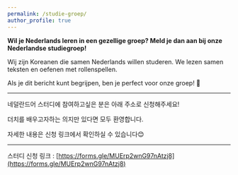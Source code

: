 ```yaml
---
permalink: /studie-groep/
author_profile: true
---
```



**Wil je Nederlands leren in een gezellige groep? Meld je dan aan bij onze Nederlandse studiegroep!**

Wij zijn Koreanen die samen Nederlands willen studeren. We lezen samen teksten en oefenen met rollenspellen.

Als je dit bericht kunt begrijpen, ben je perfect voor onze groep! 💪

---

네덜란드어 스터디에 참여하고싶은 분은 아래 주소로 신청해주세요!

더치를 배우고자하는 의지만 있다면 모두 환영합니다.

자세한 내용은 신청 링크에서 확인하실 수 있습니다😊

---

스터디 신청 링크 : 
[https://forms.gle/MUErp2wnG97nAtzj8](https://forms.gle/MUErp2wnG97nAtzj8)
